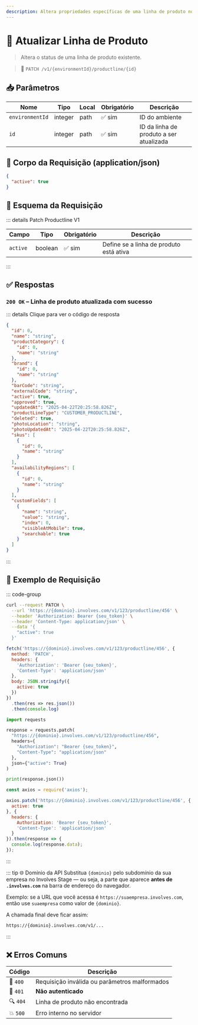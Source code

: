 ```yaml
---
description: Altera propriedades específicas de uma linha de produto no ambiente especificado.
---
```


# 🔄 Atualizar Linha de Produto

> Altera o status de uma linha de produto existente.

> 🔗 `PATCH /v1/{environmentId}/productline/{id}`


## 📥 Parâmetros

| Nome            | Tipo    | Local | Obrigatório | Descrição                               |
|-----------------|---------|-------|-------------|-----------------------------------------|
| `environmentId` | integer | path  | ✅ sim       | ID do ambiente                          |
| `id`            | integer | path  | ✅ sim       | ID da linha de produto a ser atualizada |


## 📨 Corpo da Requisição (application/json)

```json
{
  "active": true
}
```


## 🧬 Esquema da Requisição

::: details Patch Productline V1

| Campo    | Tipo    | Obrigatório | Descrição                         |
|----------|---------|-------------|-----------------------------------|
| `active` | boolean | ✅ sim       | Define se a linha de produto está ativa |

:::


## ✅ Respostas

### `200 OK` – Linha de produto atualizada com sucesso

::: details Clique para ver o código de resposta
```json
{
  "id": 0,
  "name": "string",
  "productCategory": {
    "id": 0,
    "name": "string"
  },
  "brand": {
    "id": 0,
    "name": "string"
  },
  "barCode": "string",
  "externalCode": "string",
  "active": true,
  "approved": true,
  "updatedAt": "2025-04-22T20:25:58.826Z",
  "productLineType": "CUSTOMER_PRODUCTLINE",
  "deleted": true,
  "photoLocation": "string",
  "photoUpdatedAt": "2025-04-22T20:25:58.826Z",
  "skus": [
    {
      "id": 0,
      "name": "string"
    }
  ],
  "availabilityRegions": [
    {
      "id": 0,
      "name": "string"
    }
  ],
  "customFields": [
    {
      "name": "string",
      "value": "string",
      "index": 0,
      "visibleAtMobile": true,
      "searchable": true
    }
  ]
}
```
:::


## 📘 Exemplo de Requisição

::: code-group

```bash [🟢 cURL]
curl --request PATCH \
  --url 'https://{dominio}.involves.com/v1/123/productline/456' \
  --header 'Authorization: Bearer {seu_token}' \
  --header 'Content-Type: application/json' \
  --data '{
    "active": true
  }'
```

```js [🟡 JavaScript]
fetch('https://{dominio}.involves.com/v1/123/productline/456', {
  method: 'PATCH',
  headers: {
    'Authorization': 'Bearer {seu_token}',
    'Content-Type': 'application/json'
  },
  body: JSON.stringify({
    active: true
  })
})
  .then(res => res.json())
  .then(console.log)
```

```python [🔵 Python]
import requests

response = requests.patch(
  "https://{dominio}.involves.com/v1/123/productline/456",
  headers={
    "Authorization": "Bearer {seu_token}",
    "Content-Type": "application/json"
  },
  json={"active": True}
)

print(response.json())
```

```js [🟣 Node.js]
const axios = require('axios');

axios.patch('https://{dominio}.involves.com/v1/123/productline/456', {
  active: true
}, {
  headers: {
    Authorization: 'Bearer {seu_token}',
    'Content-Type': 'application/json'
  }
}).then(response => {
  console.log(response.data);
});
```

:::

::: tip 🌐 Domínio da API
Substitua `{dominio}` pelo subdomínio da sua empresa no Involves Stage — ou seja, a parte que aparece **antes de `.involves.com`** na barra de endereço do navegador.

Exemplo: se a URL que você acessa é `https://suaempresa.involves.com`, então use `suaempresa` como valor de `{dominio}`.

A chamada final deve ficar assim:

```text
https://{dominio}.involves.com/v1/...
```
:::


## ❌ Erros Comuns

| Código | Descrição                            |
|--------|----------------------------------------|
| 🔴 `400`  | Requisição inválida ou parâmetros malformados |
| 🔐 `401`  | **Não autenticado**                  |
| 🔍 `404`  | Linha de produto não encontrada      |
| 💥 `500`  | Erro interno no servidor             |

